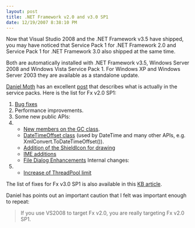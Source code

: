 ```yaml
---
layout: post
title: .NET Framework v2.0 and v3.0 SP1
date: 12/19/2007 8:38:10 PM
---
```


Now that Visual Studio 2008 and the .NET Framework v3.5 have shipped, you may have noticed that Service Pack 1 for .NET Framework 2.0 and Service Pack 1 for .NET Framework 3.0 also shipped at the same time. 

Both are automatically installed with .NET Framework v3.5, Windows Server 2008 and Windows Vista Service Pack 1. For Windows XP and Windows Server 2003 they are available as a standalone update. 

[Daniel Moth](http://www.danielmoth.com/Blog/index.htm) has an excellent [post](http://feeds.feedburner.com/~r/DanielMoth/~3/202141242/net-framework-v20-sp1.html) that describes what is actually in the service packs. Here is the list for Fx v2.0 SP1:

1.  [Bug fixes](http://support.microsoft.com/?id=945757)
2.  Performance improvements.
3.  Some new public APIs:
4.  *   [New members on the GC class](http://www.danielmoth.com/Blog/2007/03/gccollectionmode-and.html).
    *   [DateTimeOffset class](http://www.danielmoth.com/Blog/2007/06/datetimeoffset.html) (used by DateTime and many other APIs, e.g. XmlConvert.ToDateTimeOffset()).
    *   [Addition of the ShieldIcon for drawing](http://www.danielmoth.com/Blog/2007/12/systemiconsshield.html)
    *   [IME additions](http://www.danielmoth.com/Blog/2007/12/canenableime.html)
    *   [File Dialog Enhancements](http://www.danielmoth.com/Blog/2007/12/filedialog-additions-in-sp1.html)    Internal changes:
5.  *   [Increase of ThreadPool limit](http://www.danielmoth.com/Blog/2007/11/threadpool-in-net-framework-v20-service.html)   

The list of fixes for Fx v3.0 SP1 is also available in this [KB article](http://support.microsoft.com/default.aspx?id=945826).

Daniel has points out an important caution that I felt was important enough to repeat:

> If you use VS2008 to target Fx v2.0, you are really targeting Fx v2.0 SP1.
